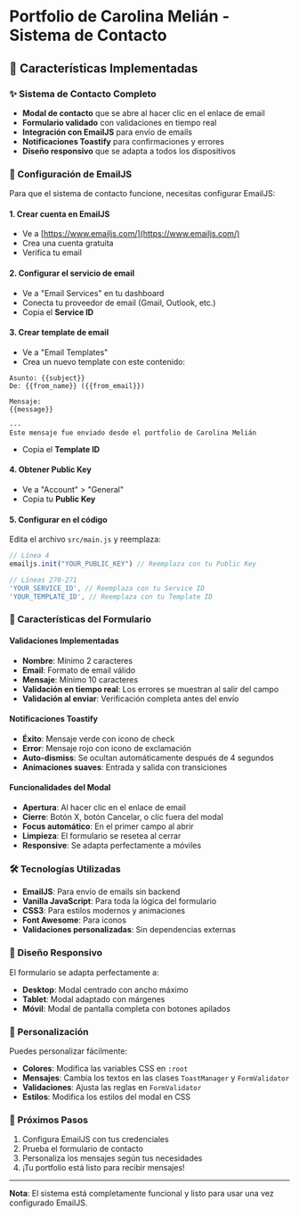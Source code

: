 # Portfolio de Carolina Melián - Sistema de Contacto

## 🚀 Características Implementadas

### ✨ Sistema de Contacto Completo
- **Modal de contacto** que se abre al hacer clic en el enlace de email
- **Formulario validado** con validaciones en tiempo real
- **Integración con EmailJS** para envío de emails
- **Notificaciones Toastify** para confirmaciones y errores
- **Diseño responsivo** que se adapta a todos los dispositivos

### 📧 Configuración de EmailJS

Para que el sistema de contacto funcione, necesitas configurar EmailJS:

#### 1. Crear cuenta en EmailJS
- Ve a [https://www.emailjs.com/](https://www.emailjs.com/)
- Crea una cuenta gratuita
- Verifica tu email

#### 2. Configurar el servicio de email
- Ve a "Email Services" en tu dashboard
- Conecta tu proveedor de email (Gmail, Outlook, etc.)
- Copia el **Service ID**

#### 3. Crear template de email
- Ve a "Email Templates"
- Crea un nuevo template con este contenido:

```
Asunto: {{subject}}
De: {{from_name}} ({{from_email}})

Mensaje:
{{message}}

---
Este mensaje fue enviado desde el portfolio de Carolina Melián
```

- Copia el **Template ID**

#### 4. Obtener Public Key
- Ve a "Account" > "General"
- Copia tu **Public Key**

#### 5. Configurar en el código
Edita el archivo `src/main.js` y reemplaza:

```javascript
// Línea 4
emailjs.init("YOUR_PUBLIC_KEY") // Reemplaza con tu Public Key

// Líneas 270-271
'YOUR_SERVICE_ID', // Reemplaza con tu Service ID
'YOUR_TEMPLATE_ID', // Reemplaza con tu Template ID
```

### 🎨 Características del Formulario

#### Validaciones Implementadas
- **Nombre**: Mínimo 2 caracteres
- **Email**: Formato de email válido
- **Mensaje**: Mínimo 10 caracteres
- **Validación en tiempo real**: Los errores se muestran al salir del campo
- **Validación al enviar**: Verificación completa antes del envío

#### Notificaciones Toastify
- **Éxito**: Mensaje verde con icono de check
- **Error**: Mensaje rojo con icono de exclamación
- **Auto-dismiss**: Se ocultan automáticamente después de 4 segundos
- **Animaciones suaves**: Entrada y salida con transiciones

#### Funcionalidades del Modal
- **Apertura**: Al hacer clic en el enlace de email
- **Cierre**: Botón X, botón Cancelar, o clic fuera del modal
- **Focus automático**: En el primer campo al abrir
- **Limpieza**: El formulario se resetea al cerrar
- **Responsive**: Se adapta perfectamente a móviles

### 🛠 Tecnologías Utilizadas

- **EmailJS**: Para envío de emails sin backend
- **Vanilla JavaScript**: Para toda la lógica del formulario
- **CSS3**: Para estilos modernos y animaciones
- **Font Awesome**: Para iconos
- **Validaciones personalizadas**: Sin dependencias externas

### 📱 Diseño Responsivo

El formulario se adapta perfectamente a:
- **Desktop**: Modal centrado con ancho máximo
- **Tablet**: Modal adaptado con márgenes
- **Móvil**: Modal de pantalla completa con botones apilados

### 🔧 Personalización

Puedes personalizar fácilmente:
- **Colores**: Modifica las variables CSS en `:root`
- **Mensajes**: Cambia los textos en las clases `ToastManager` y `FormValidator`
- **Validaciones**: Ajusta las reglas en `FormValidator`
- **Estilos**: Modifica los estilos del modal en CSS

### 🚀 Próximos Pasos

1. Configura EmailJS con tus credenciales
2. Prueba el formulario de contacto
3. Personaliza los mensajes según tus necesidades
4. ¡Tu portfolio está listo para recibir mensajes!

---

**Nota**: El sistema está completamente funcional y listo para usar una vez configurado EmailJS.
